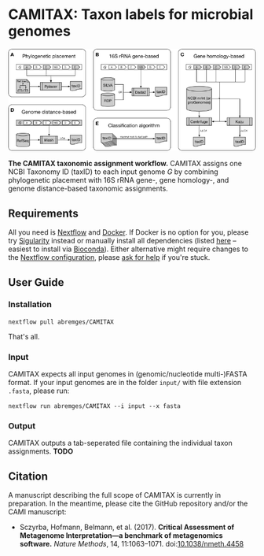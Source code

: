 # CAMITAX: Taxon labels for microbial genomes

![The CAMITAX taxonomic assignment workflow](camitax.png "The CAMITAX taxonomic assignment workflow")

**The CAMITAX taxonomic assignment workflow.**
CAMITAX assigns one NCBI Taxonomy ID (taxID) to each input genome *G* by combining phylogenetic placement with 16S rRNA gene-, gene homology-, and genome distance-based taxonomic assignments.

## Requirements

All you need is [Nextflow](https://www.nextflow.io/) and [Docker](https://www.docker.com/).
If Docker is no option for you, please try [Sigularity](https://singularity.lbl.gov/) instead or manually install all dependencies (listed [here](nextflow.config) – easiest to install via [Bioconda](https://bioconda.github.io/)). Either alternative might require changes to the [Nextflow configuration](nextflow.config), please [ask for help](https://github.com/abremges/CAMITAX/issues) if you're stuck.

## User Guide

### Installation

```
nextflow pull abremges/CAMITAX
```
That's all.

### Input

CAMITAX expects all input genomes in (genomic/nucleotide multi-)FASTA format.
If your input genomes are in the folder `input/` with file extension `.fasta`, please run:
```
nextflow run abremges/CAMITAX --i input --x fasta
```

### Output

CAMITAX outputs a tab-seperated file containing the individual taxon assignments. **TODO**


## Citation

A manuscript describing the full scope of CAMITAX is currently in preparation.
In the meantime, please cite the GitHub repository and/or the CAMI manuscript:
* Sczyrba, Hofmann, Belmann, et al. (2017). **Critical Assessment of Metagenome Interpretation—a benchmark of metagenomics software.** *Nature Methods*, 14, 11:1063–1071. doi:[10.1038/nmeth.4458](https://doi.org/10.1038/nmeth.4458)
